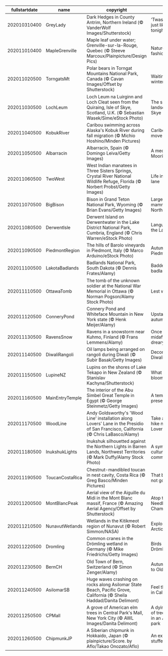 |fullstartdate|name|copyright|title|image|
|--|--|--|--|--|
202010310400|GreyLady|Dark Hedges in County Antrim, Northern Ireland (© VanderWolf Images/Shutterstock)|‘Twas a night just like tonight…|![](/en-CA/2020/11/202010310400GreyLady.jpg)|
202011010400|MapleGrenville|Maple leaf under water; Grenville-sur-la-Rouge, Quebec (© Steeve Marcoux/Plainpicture/Design Pics)|Nature's fashion show|![](/en-CA/2020/11/202011010400MapleGrenville.jpg)|
202011020500|TorngatsMt|Polar bears in Torngat Mountains National Park, Canada (© Cavan Images/Offset by Shutterstock)|Waiting for winter|![](/en-CA/2020/11/202011020500TorngatsMt.jpg)|
202011030500|LochLeum|Loch Leum na Luirginn and Loch Cleat seen from the Quiraing, Isle of Skye, Scotland, U.K. (© Sebastian Wasek/Sime/eStock Photo)|The sliding landscape of Skye|![](/en-CA/2020/11/202011030500LochLeum.jpg)|
202011040500|KobukRiver|Caribou swimming across Alaska's Kobuk River during fall migration (© Michio Hoshino/Minden Pictures)|Caribou on the move|![](/en-CA/2020/11/202011040500KobukRiver.jpg)|
202011050500|Albarracin|Albarracín, Spain (© Domingo Leiva/Getty Images)|A medieval Moorish gem|![](/en-CA/2020/11/202011050500Albarracin.jpg)|
202011060500|TwoWest|West Indian manatees in Three Sisters Springs, Crystal River National Wildlife Refuge, Florida (© Norbert Probst/Getty Images)|Life in the slow lane|![](/en-CA/2020/11/202011060500TwoWest.jpg)|
202011070500|BigBison|Bison in Grand Teton National Park, Wyoming (© Brian Evans/Getty Images)|Largest mammal in North America|![](/en-CA/2020/11/202011070500BigBison.jpg)|
202011080500|DerwentIsle|Derwent Island on Derwentwater in the Lake District National Park, Cumbria, England (© Chris Warren/eStock Photo)|Languid life on the Lakes|![](/en-CA/2020/11/202011080500DerwentIsle.jpg)|
202011090500|PiedmontRegion|The hills of Barolo vineyards in Piedmont, Italy (© Marco Arduino/eStock Photo)|Autumn in Piedmont|![](/en-CA/2020/11/202011090500PiedmontRegion.jpg)|
202011100500|LakotaBadlands|Badlands National Park, South Dakota (© Dennis Frates/Alamy)|Baddest of the badlands|![](/en-CA/2020/11/202011100500LakotaBadlands.jpg)|
202011110500|OttawaTomb|The tomb of the unknown soldier at the National War Memorial in Ottawa (© Norman Pogson/Alamy Stock Photo)|Lest we forget|![](/en-CA/2020/11/202011110500OttawaTomb.jpg)|
202011120500|ConneryPond|Connery Pond and Whiteface Mountain in New York state (© Henk Meijer/Alamy)|Upstate autumn|![](/en-CA/2020/11/202011120500ConneryPond.jpg)|
202011130500|RavensSnow|Ravens in a snowstorm near Kuhmo, Finland (© Frans Lemmens/Alamy)|Once upon a midafternoon dreary…|![](/en-CA/2020/11/202011130500RavensSnow.jpg)|
202011140500|DiwaliRangoli|Oil lamps being arranged on rangoli during Diwali (© Subir Basak/Getty Images)|Decorating for Diwali|![](/en-CA/2020/11/202011140500DiwaliRangoli.jpg)|
202011150500|LupineNZ|Lupins on the shores of Lake Tekapo in New Zealand (© Stanislav Kachyna/Shutterstock)|What are these blooms?|![](/en-CA/2020/11/202011150500LupineNZ.jpg)|
202011160500|MainEntryTemple|The interior of the Abu Simbel Great Temple in Egypt (© George Steinmetz/Getty Images)|A temple, preserved|![](/en-CA/2020/11/202011160500MainEntryTemple.jpg)|
202011170500|WoodLine|Andy Goldsworthy's 'Wood Line' installation along Lovers' Lane in the Presidio of San Francisco, California (© Chris LaBasco/Alamy)|Take a virtual hike near Lovers' Lane|![](/en-CA/2020/11/202011170500WoodLine.jpg)|
202011180500|InukshukLights|Inukshuk silhouetted against the Northern Lights in Barren Lands, Northwest Territories (© Mark Duffy/Alamy Stock Photo)|A symbol of culture and communication|![](/en-CA/2020/11/202011180500InukshukLights.jpg)|
202011190500|ToucanCostaRica|Chestnut-mandibled toucan in nest cavity, Costa Rica (© Greg Basco/Minden Pictures)|That bill's just not going to fit|![](/en-CA/2020/11/202011190500ToucanCostaRica.jpg)|
202011200500|MontBlancPeak|Aerial view of the Aiguille du Midi in the Mont Blanc massif, France (© Amazing Aerial Agency/Offset by Shutterstock)|Atop the Needle of Chamonix|![](/en-CA/2020/11/202011200500MontBlancPeak.jpg)|
202011210500|NunavutWetlands|Wetlands in the Kitikmeot region of Nunavut (© Robert Simmon/NASA)|Explore the Arctic|![](/en-CA/2020/11/202011210500NunavutWetlands.jpg)|
202011220500|Dromling|Common cranes in the Drömling wetland in Germany (© Mike Friedrichs/Getty Images)|Birds of the Drömling|![](/en-CA/2020/11/202011220500Dromling.jpg)|
202011230500|BernCH|Old Town of Bern, Switzerland (© Simon Zenger/Alamy)|Autumn comes to Old Town|![](/en-CA/2020/11/202011230500BernCH.jpg)|
202011240500|AsilomarSB|Huge waves crashing on rocks along Asilomar State Beach, Pacific Grove, California (© Sheila Haddad/Danita Delimont)|Feel the spray in California|![](/en-CA/2020/11/202011240500AsilomarSB.jpg)|
202011250500|CPMall|A grove of American elm trees in Central Park's Mall, New York City (© AWL Images/Danita Delimont)|A dying breed of tree thrives in an American park|![](/en-CA/2020/11/202011250500CPMall.jpg)|
202011260500|ChipmunkJP|A Siberian chipmunk in Hokkaido, Japan (© plainpicture/Score. by Aflo/Takao Onozato/Aflo)|An expert face stuffer|![](/en-CA/2020/11/202011260500ChipmunkJP.jpg)|
